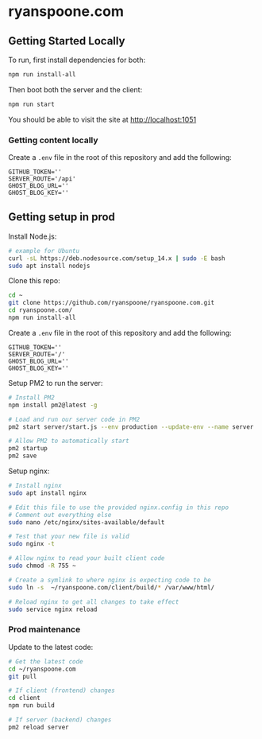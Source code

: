 # ryanspoone.com

## Getting Started Locally

To run, first install dependencies for both:

```bash
npm run install-all
```

Then boot both the server and the client:

```bash
npm run start
```

You should be able to visit the site at [http://localhost:1051](http://localhost:1051)

### Getting content locally

Create a `.env` file in the root of this repository and add the following:

```text
GITHUB_TOKEN=''
SERVER_ROUTE='/api'
GHOST_BLOG_URL=''
GHOST_BLOG_KEY=''
```

## Getting setup in prod

Install Node.js:

```bash
# example for Ubuntu
curl -sL https://deb.nodesource.com/setup_14.x | sudo -E bash
sudo apt install nodejs
```

Clone this repo:

```bash
cd ~
git clone https://github.com/ryanspoone/ryanspoone.com.git
cd ryanspoone.com/
npm run install-all
```

Create a `.env` file in the root of this repository and add the following:

```text
GITHUB_TOKEN=''
SERVER_ROUTE='/'
GHOST_BLOG_URL=''
GHOST_BLOG_KEY=''
```

Setup PM2 to run the server:

```bash
# Install PM2
npm install pm2@latest -g

# Load and run our server code in PM2
pm2 start server/start.js --env production --update-env --name server

# Allow PM2 to automatically start
pm2 startup
pm2 save
```

Setup nginx:

```bash
# Install nginx
sudo apt install nginx

# Edit this file to use the provided nginx.config in this repo
# Comment out everything else
sudo nano /etc/nginx/sites-available/default

# Test that your new file is valid
sudo nginx -t

# Allow nginx to read your built client code
sudo chmod -R 755 ~

# Create a symlink to where nginx is expecting code to be
sudo ln -s  ~/ryanspoone.com/client/build/* /var/www/html/

# Reload nginx to get all changes to take effect
sudo service nginx reload
```

### Prod maintenance

Update to the latest code:

```bash
# Get the latest code
cd ~/ryanspoone.com
git pull

# If client (frontend) changes
cd client
npm run build

# If server (backend) changes
pm2 reload server
```
